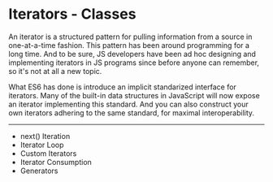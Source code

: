 # Iterators - Classes

An iterator is a structured pattern for pulling information from a source in
one-at-a-time fashion. This pattern has been around programming for a long time.
And to be sure, JS developers have been ad hoc designing and implementing
iterators in JS programs since before anyone can remember, so it's not at all a
new topic.

What ES6 has done is introduce an implicit standarized interface for iterators.
Many of the built-in data structures in JavaScript will now expose an iterator
implementing this standard. And you can also construct your own iterators
adhering to the same standard, for maximal interoperability.

***

* next() Iteration
* Iterator Loop
* Custom Iterators
* Iterator Consumption
* Generators
